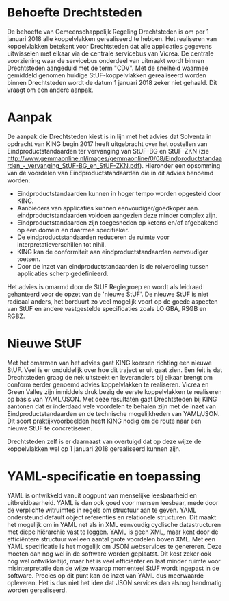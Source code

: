 # Behoefte Drechtsteden

De behoefte van Gemeenschappelijk Regeling Drechtsteden is om per 1 januari 2018
alle koppelvlakken gerealiseerd te hebben. Het realiseren van koppelvlakken
betekent voor Drechtsteden dat alle applicaties gegevens uitwisselen met elkaar
via de centrale servicebus van Vicrea. De centrale voorziening waar de
servicebus onderdeel van uitmaakt wordt binnen Drechtsteden aangeduid met de
term "CDV". Met de snelheid waarmee gemiddeld genomen huidige
StUF-koppelvlakken gerealiseerd worden binnen Drechtsteden wordt de datum 1
januari 2018 zeker niet gehaald. Dit vraagt om een andere aanpak.

# Aanpak

De aanpak die Drechtsteden kiest is in lijn met het advies dat Solventa in
opdracht van KING begin 2017 heeft uitgebracht over het opstellen van
Eindproductstandaarden ter vervanging van StUF-BG en StUF-ZKN (zie http://www.gemmaonline.nl/images/gemmaonline/0/08/Eindproductstandaarden_-_vervanging_StUF-BG_en_StUF-ZKN.pdf).
Hieronder een opsomming van de voordelen van Eindproductstandaarden die in dit
advies benoemd worden:

- Eindproductstandaarden kunnen in hoger tempo worden opgesteld door KING.
- Aanbieders van applicaties kunnen eenvoudiger/goedkoper aan. eindproductstandaarden
voldoen aangezien deze minder complex zijn.
- Eindproductstandaarden zijn toegesneden op ketens en/of afgebakend op een domein en daarmee
specifieker.
- De eindproductstandaarden reduceren de ruimte voor interpretatieverschillen tot
nihil.
- KING kan de conformiteit aan eindproductstandaarden eenvoudiger toetsen.
- Door de inzet van eindproductstandaarden is de rolverdeling tussen applicaties
scherp gedefinieerd. 

Het advies is omarmd door de StUF Regiegroep en wordt als 
leidraad gehanteerd voor de opzet van de 'nieuwe StUF'. De nieuwe StUF is niet
radicaal anders, het borduurt zo veel mogelijk voort op de goede aspecten van
StUF en andere vastgestelde specificaties zoals LO GBA, RSGB en RGBZ.

# Nieuwe StUF

Met het omarmen van het advies gaat KING koersen richting een nieuwe StUF. Veel is
er onduidelijk over hoe dit traject er uit gaat zien. Een feit is dat
Drechtsteden graag de nek uitsteekt en leveranciers bij elkaar brengt om
conform eerder genoemd advies koppelvlakken te realiseren. Vicrea en Green
Valley zijn inmiddels druk bezig de eerste koppelvlakken te realiseren op basis van YAML/JSON. Met
deze resultaten gaat Drechtsteden bij KING aantonen dat er inderdaad vele
voordelen te behalen zijn met de inzet van Eindproductstandaarden en de technische mogelijkheden van YAML/JSON. Dit soort
praktijkvoorbeelden heeft KING nodig om de route naar een nieuwe StUF te
concretiseren.

Drechtsteden zelf is er daarnaast van overtuigd dat op deze wijze de koppelvlakken wel op 1
januari 2018 gerealiseerd kunnen zijn.

# YAML-specificatie en toepassing
YAML is ontwikkeld vanuit oogpunt van menselijke leesbaarheid en uitbreidbaarheid. YAML is dan ook goed voor mensen leesbaar, mede door de verplichte witruimtes in regels om structuur aan te geven. YAML ondersteund default object referenties en relationele structuren. Dit maakt het mogelijk om in YAML net als in XML eenvoudig cyclische datastructuren met diepe hiërarchie vast te leggen. YAML is geen XML, maar kent door de efficiëntere structuur wel een aantal grote voordelen boven XML. 
Met een YAML specificatie is het mogelijk om JSON webservices te genereren. Deze moeten dan nog wel in de software worden geplaatst. Dit kost zeker ook nog wel ontwikkeltijd, maar het is veel efficiënter en laat minder ruimte voor misinterpretatie dan de wijze waarop momenteel StUF wordt ingepast in de software. Precies op dit punt kan de inzet van YAML dus meerwaarde opleveren. Het is dus niet het idee dat JSON services dan alsnog handmatig worden gerealiseerd.
